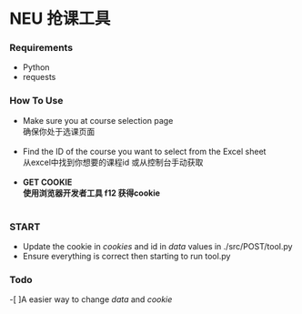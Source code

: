 # NEU 抢课工具

### Requirements
- Python<br/>
- requests<br/>

### How To Use
- Make sure you at course selection page<br />
  确保你处于选课页面<br/><br/>
- Find the ID of the course you want to select from the Excel sheet<br />
  从excel中找到你想要的课程id 或从控制台手动获取<br/><br/>
- **GET COOKIE<br />**
  **使用浏览器开发者工具 f12 获得cookie<br/><br/>**

### START
- Update the cookie in *cookies* and id in *data* values in ./src/POST/tool.py
- Ensure everything is correct then starting to run tool.py

### Todo
-[ ]A easier way to change *data* and *cookie*
